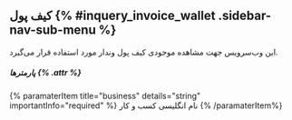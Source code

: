 ## کیف پول {% #inquery_invoice_wallet .sidebar-nav-sub-menu %}
این وب‌سرویس جهت مشاهده موجودی کیف پول وندار مورد استفاده قرار می‌گیرد.

##### پارمترها {% .attr %}

{% paramaterItem title="business" details="string" importantInfo="required" %}
نام انگلیسی کسب و کار
{% /paramaterItem%}
